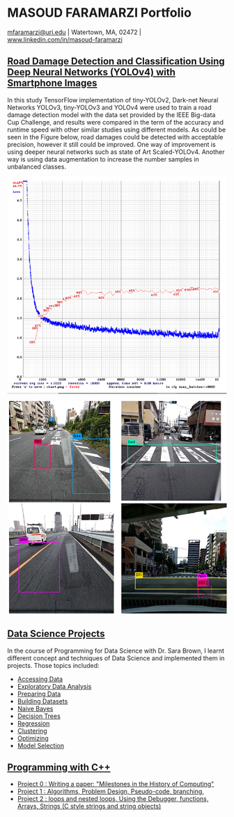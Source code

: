 # MASOUD FARAMARZI Portfolio
mfaramarzi@uri.edu | Watertown, MA, 02472 | www.linkedin.com/in/masoud-faramarzi

## [Road Damage Detection and Classification Using Deep Neural Networks (YOLOv4) with Smartphone Images](https://www.researchgate.net/profile/M_Faramarzi/publication/342179672_Road_Damage_Detection_and_Classification_Using_Deep_Neural_Networks_YOLOv4_with_Smartphone_Images/links/5f15fe754585151299ab4f38/Road-Damage-Detection-and-Classification-Using-Deep-Neural-Networks-YOLOv4-with-Smartphone-Images.pdf)

In this study TensorFlow implementation of tiny-YOLOv2, Dark-net Neural Networks YOLOv3, tiny-YOLOv3 and YOLOv4 were used to train a road damage detection model with the data set provided by the IEEE Big-data Cup Challenge, and results were compared in the term of the accuracy and runtime speed with other similar studies using different models.
As could be seen in the Figure below, road damages could be detected with acceptable precision, however it still could be improved. One way of improvement is using deeper neural networks such as state of Art Scaled-YOLOv4. Another way is using data augmentation to increase the number samples in unbalanced classes.

![mAP and Loss vs Iterations (Tiny-YOLOv3)](/Images/Training.PNG)

![Object Detection Using Trained YOLOv3](/Images/ROAD.PNG)


## [Data Science Projects](https://github.com/mfaramarzi/Data_Science_Projects)
In the course of Programming for Data Science with Dr. Sara Brown, I learnt different concept and techniques of Data Science and implemented them in projects. Those topics included:

* [Accessing Data](https://github.com/mfaramarzi/Data_Science_Projects/blob/main/02-accessing-data-mfaramarzi-main/02-accessing-data-mfaramarzi-main/loading_data.ipynb)
* [Exploratory Data Analysis](https://github.com/mfaramarzi/Data_Science_Projects/tree/main/03-exploratory-data-analysis-mfaramarzi-main/03-exploratory-data-analysis-mfaramarzi-main)
* [Preparing Data]()
* [Building Datasets]()
* [Naive Bayes](https://github.com/mfaramarzi/Data_Science_Projects/tree/main/06-naive-bayes-main/06-naive-bayes-main)
* [Decision Trees](https://github.com/mfaramarzi/Data_Science_Projects/tree/main/07-decision-trees-mfaramarzi-main/07-decision-trees-mfaramarzi-main)
* [Regression](https://github.com/mfaramarzi/Data_Science_Projects/tree/main/08-regression-mfaramarzi-main/08-regression-mfaramarzi-main)
* [Clustering](https://github.com/mfaramarzi/Data_Science_Projects/tree/main/09-clustering-mfaramarzi-main/09-clustering-mfaramarzi-main)
* [Optimizing](https://github.com/mfaramarzi/Data_Science_Projects/tree/main/10-optimizing-models-mfaramarzi-main/10-optimizing-models-mfaramarzi-main)
* [Model Selection](https://github.com/mfaramarzi/Data_Science_Projects/tree/main/11-model-selection-mfaramarzi-main/11-model-selection-mfaramarzi-main)


## [Programming with C++](https://github.com/mfaramarzi/Programming_with_C-)
* [Project 0 : Writing a paper: "Milestones in the History of Computing"](https://github.com/mfaramarzi/Programming_with_C-/blob/main/Assignment_0/CSC211_-_Assignment_0__1_.pdf)
* [Project 1 : Algorithms, Problem Design, Pseudo-code, branching,](https://github.com/mfaramarzi/Programming_with_C-/tree/main/Assignment_1)
* [Project 2 : loops and nested loops, Using the Debugger, functions, Arrays, Strings (C style strings and string objects) ](https://github.com/mfaramarzi/Programming_with_C-/tree/main/assignment2)


